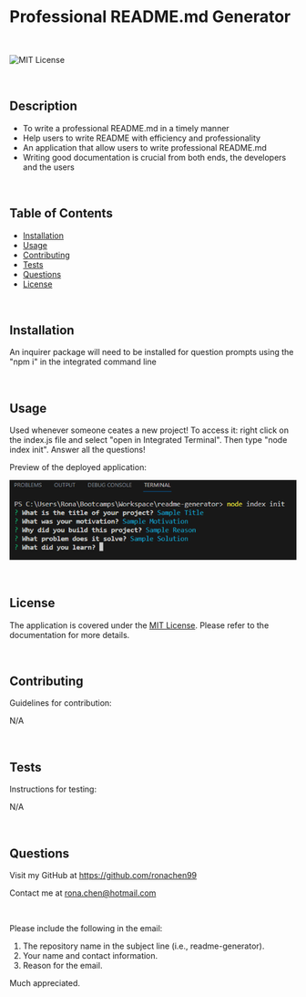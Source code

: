 # Professional README.md Generator

  <br>

![MIT License](https://img.shields.io/badge/license-MIT%20License-blue.svg)

  <br>

## Description 
  - To write a professional README.md in a timely manner
  - Help users to write README with efficiency and professionality
  - An application that allow users to write professional README.md
  - Writing good documentation is crucial from both ends, the developers and the users

  <br>
  
## Table of Contents
  - [Installation](#installation)
  - [Usage](#usage)
  - [Contributing](#contributing)
  - [Tests](#tests)
  - [Questions](#questions)
  - [License](#license)
  
  <br>

## Installation
  
  An inquirer package will need to be installed for question prompts using the "npm i" in the integrated command line
  
  <br>

## Usage

  Used whenever someone ceates a new project! To access it: right click on the index.js file and select "open in Integrated Terminal". Then type "node index init". Answer all the questions! 

  
  Preview of the deployed application: 


  ![Screenshot of the integrated terminal with inquirer prompts and answers shown](/assets/images/Screenshot.png)

  <br>

## License
The application is covered under the [MIT License](https://choosealicense.com/licenses/mit/). Please refer to the documentation for more details.

  <br>

## Contributing
  
  Guidelines for contribution: 


  N/A

  <br>

## Tests

  Instructions for testing: 


  N/A
  
  <br>
  
## Questions
  
  Visit my GitHub at https://github.com/ronachen99 

  Contact me at rona.chen@hotmail.com 

  
  <br>
  
  Please include the following in the email:
  1. The repository name in the subject line (i.e., readme-generator).
  2. Your name and contact information.
  3. Reason for the email.
  

  Much appreciated.